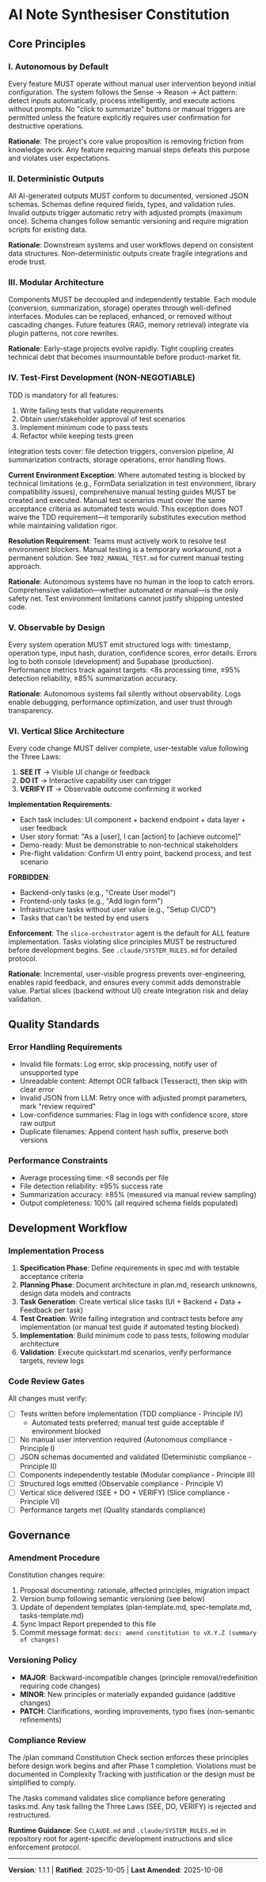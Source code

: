 <!--
SYNC IMPACT REPORT
===================
Version Change: 1.1.0 → 1.1.1
Rationale: PATCH version bump - Clarified Principle IV (Test-First Development) to
acknowledge current test environment limitations without changing the principle itself.
Added exception clause for FormData/upload testing with manual testing workaround.
This is a non-semantic refinement that documents existing practice.

Modified Principles:
  - Principle IV: Test-First Development - Added exception clause for automated test
    blockers with manual testing requirement. Maintains TDD mandate while acknowledging
    technical constraints.

Added Sections:
  - None

Removed Sections:
  - None

Templates Requiring Updates:
  ✅ .specify/templates/plan-template.md - No changes needed (TDD still required)
  ✅ .specify/templates/tasks-template.md - No changes needed (already has test requirements)
  ✅ .specify/templates/spec-template.md - No changes needed
  ✅ CLAUDE.md - Already documents test limitations and manual testing approach
  ✅ T002_MANUAL_TEST.md - Already serves as comprehensive manual test guide

Follow-up TODOs:
  - Resolve FormData serialization in Vitest (use MSW or Next.js server for integration tests)
  - Fix Node.js 18 compatibility or enforce Node.js 20+ requirement in CI
  - Target: Restore full automated test coverage once environment issues resolved
-->

# AI Note Synthesiser Constitution

## Core Principles

### I. Autonomous by Default
Every feature MUST operate without manual user intervention beyond initial
configuration. The system follows the Sense → Reason → Act pattern: detect inputs
automatically, process intelligently, and execute actions without prompts. No
"click to summarize" buttons or manual triggers are permitted unless the feature
explicitly requires user confirmation for destructive operations.

**Rationale**: The project's core value proposition is removing friction from
knowledge work. Any feature requiring manual steps defeats this purpose and
violates user expectations.

### II. Deterministic Outputs
All AI-generated outputs MUST conform to documented, versioned JSON schemas.
Schemas define required fields, types, and validation rules. Invalid outputs
trigger automatic retry with adjusted prompts (maximum once). Schema changes
follow semantic versioning and require migration scripts for existing data.

**Rationale**: Downstream systems and user workflows depend on consistent data
structures. Non-deterministic outputs create fragile integrations and erode trust.

### III. Modular Architecture
Components MUST be decoupled and independently testable. Each module (conversion,
summarization, storage) operates through well-defined interfaces. Modules can be
replaced, enhanced, or removed without cascading changes. Future features (RAG,
memory retrieval) integrate via plugin patterns, not core rewrites.

**Rationale**: Early-stage projects evolve rapidly. Tight coupling creates
technical debt that becomes insurmountable before product-market fit.

### IV. Test-First Development (NON-NEGOTIABLE)
TDD is mandatory for all features:
1. Write failing tests that validate requirements
2. Obtain user/stakeholder approval of test scenarios
3. Implement minimum code to pass tests
4. Refactor while keeping tests green

Integration tests cover: file detection triggers, conversion pipeline, AI
summarization contracts, storage operations, error handling flows.

**Current Environment Exception**: Where automated testing is blocked by technical
limitations (e.g., FormData serialization in test environment, library
compatibility issues), comprehensive manual testing guides MUST be created and
executed. Manual test scenarios must cover the same acceptance criteria as
automated tests would. This exception does NOT waive the TDD requirement—it
temporarily substitutes execution method while maintaining validation rigor.

**Resolution Requirement**: Teams must actively work to resolve test environment
blockers. Manual testing is a temporary workaround, not a permanent solution.
See `T002_MANUAL_TEST.md` for current manual testing approach.

**Rationale**: Autonomous systems have no human in the loop to catch errors.
Comprehensive validation—whether automated or manual—is the only safety net.
Test environment limitations cannot justify shipping untested code.

### V. Observable by Design
Every system operation MUST emit structured logs with: timestamp, operation type,
input hash, duration, confidence scores, error details. Errors log to both console
(development) and Supabase (production). Performance metrics track against targets:
<8s processing time, ≥95% detection reliability, ≥85% summarization accuracy.

**Rationale**: Autonomous systems fail silently without observability. Logs enable
debugging, performance optimization, and user trust through transparency.

### VI. Vertical Slice Architecture
Every code change MUST deliver complete, user-testable value following the Three Laws:

1. **SEE IT** → Visible UI change or feedback
2. **DO IT** → Interactive capability user can trigger
3. **VERIFY IT** → Observable outcome confirming it worked

**Implementation Requirements**:
- Each task includes: UI component + backend endpoint + data layer + user feedback
- User story format: "As a [user], I can [action] to [achieve outcome]"
- Demo-ready: Must be demonstrable to non-technical stakeholders
- Pre-flight validation: Confirm UI entry point, backend process, and test scenario

**FORBIDDEN**:
- Backend-only tasks (e.g., "Create User model")
- Frontend-only tasks (e.g., "Add login form")
- Infrastructure tasks without user value (e.g., "Setup CI/CD")
- Tasks that can't be tested by end users

**Enforcement**: The `slice-orchestrator` agent is the default for ALL feature
implementation. Tasks violating slice principles MUST be restructured before
development begins. See `.claude/SYSTEM_RULES.md` for detailed protocol.

**Rationale**: Incremental, user-visible progress prevents over-engineering,
enables rapid feedback, and ensures every commit adds demonstrable value. Partial
slices (backend without UI) create integration risk and delay validation.

## Quality Standards

### Error Handling Requirements
- Invalid file formats: Log error, skip processing, notify user of unsupported type
- Unreadable content: Attempt OCR fallback (Tesseract), then skip with clear error
- Invalid JSON from LLM: Retry once with adjusted prompt parameters, mark "review required"
- Low-confidence summaries: Flag in logs with confidence score, store raw output
- Duplicate filenames: Append content hash suffix, preserve both versions

### Performance Constraints
- Average processing time: <8 seconds per file
- File detection reliability: ≥95% success rate
- Summarization accuracy: ≥85% (measured via manual review sampling)
- Output completeness: 100% (all required schema fields populated)

## Development Workflow

### Implementation Process
1. **Specification Phase**: Define requirements in spec.md with testable acceptance criteria
2. **Planning Phase**: Document architecture in plan.md, research unknowns, design data models and contracts
3. **Task Generation**: Create vertical slice tasks (UI + Backend + Data + Feedback per task)
4. **Test Creation**: Write failing integration and contract tests before any implementation (or manual test guide if automated testing blocked)
5. **Implementation**: Build minimum code to pass tests, following modular architecture
6. **Validation**: Execute quickstart.md scenarios, verify performance targets, review logs

### Code Review Gates
All changes must verify:
- [ ] Tests written before implementation (TDD compliance - Principle IV)
  - Automated tests preferred; manual test guide acceptable if environment blocked
- [ ] No manual user intervention required (Autonomous compliance - Principle I)
- [ ] JSON schemas documented and validated (Deterministic compliance - Principle II)
- [ ] Components independently testable (Modular compliance - Principle III)
- [ ] Structured logs emitted (Observable compliance - Principle V)
- [ ] Vertical slice delivered (SEE + DO + VERIFY) (Slice compliance - Principle VI)
- [ ] Performance targets met (Quality standards compliance)

## Governance

### Amendment Procedure
Constitution changes require:
1. Proposal documenting: rationale, affected principles, migration impact
2. Version bump following semantic versioning (see below)
3. Update of dependent templates (plan-template.md, spec-template.md, tasks-template.md)
4. Sync Impact Report prepended to this file
5. Commit message format: `docs: amend constitution to vX.Y.Z (summary of changes)`

### Versioning Policy
- **MAJOR**: Backward-incompatible changes (principle removal/redefinition requiring code changes)
- **MINOR**: New principles or materially expanded guidance (additive changes)
- **PATCH**: Clarifications, wording improvements, typo fixes (non-semantic refinements)

### Compliance Review
The /plan command Constitution Check section enforces these principles before design
work begins and after Phase 1 completion. Violations must be documented in Complexity
Tracking with justification or the design must be simplified to comply.

The /tasks command validates slice compliance before generating tasks.md. Any
task failing the Three Laws (SEE, DO, VERIFY) is rejected and restructured.

**Runtime Guidance**: See `CLAUDE.md` and `.claude/SYSTEM_RULES.md` in repository
root for agent-specific development instructions and slice enforcement protocol.

---
**Version**: 1.1.1 | **Ratified**: 2025-10-05 | **Last Amended**: 2025-10-08

